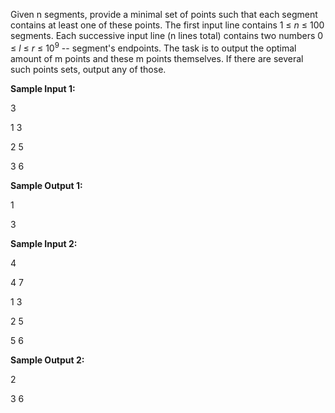Given n segments, provide a minimal set of points such that each segment contains at least one of these points. 
The first input line contains 1 &le; <i>n</i> &le; 100 segments.
Each successive input line (n lines total) contains two numbers  0 &le; <i>l</i> &le; <i>r</i> &le; 10<sup>9</sup> -- segment's endpoints.
The task is to output the optimal amount of m points and these m points themselves. 
If there are several such points sets, output any of those.

<b>Sample Input 1:</b>

3

1 3

2 5

3 6

<b>Sample Output 1:</b>

1

3 

<b>Sample Input 2:</b>

4

4 7

1 3

2 5

5 6

<b>Sample Output 2:</b>

2

3 6 
